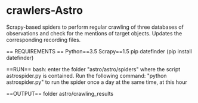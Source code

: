 # crawlers-Astro
Scrapy-based spiders to perform regular crawling of three databases of observations and check for the mentions of target objects. Updates the corresponding recording files.

== REQUIREMENTS ==
Python==3.5
Scrapy==1.5
pip
datefinder (pip install datefinder)

==RUN==
bash: enter the folder "astro/astro/spiders" where the script astrospider.py is contained.
Run the following command: "python astrospider.py" to run the spider once a day at the same time, at this hour

==OUTPUT==
folder astro/crawling_results

